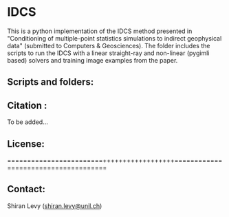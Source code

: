 # IDCS

This is a python implementation of the IDCS method presented in "Conditioning of multiple-point statistics simulations to indirect geophysical data" (submitted to Computers & Geosciences). 
The folder includes the scripts to run the IDCS with a linear straight-ray and non-linear (pygimli based) solvers and training image examples from the paper. 

## Scripts and folders:


## Citation :

To be added...

## License:
========================++++++++++++++++++=====================================


## Contact:

Shiran Levy (shiran.levy@unil.ch)

